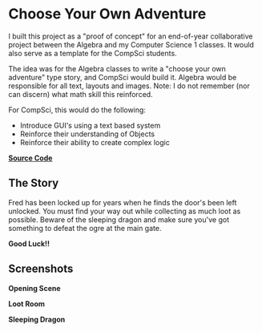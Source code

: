 # Choose Your Own Adventure

I built this project as a "proof of concept" for an end-of-year collaborative project between the Algebra and my Computer Science 1 classes.  It would also serve as a template for the CompSci students.

The idea was for the Algebra classes to write a "choose your own adventure" type story, and CompSci would build it.  Algebra would be responsible for all text, layouts and images.  Note: I do not remember (nor can discern) what math skill this reinforced.

For CompSci, this would do the following:
- Introduce GUI's using a text based system
- Reinforce their understanding of Objects
- Reinforce their ability to create complex logic

**[Source Code](https://github.com/rshunter05/Dungeon_Crawler/tree/master/src/crawler)**


## The Story

Fred has been locked up for years when he finds the door's been left unlocked.  You must find your way out while collecting as much loot as possible.  Beware of the sleeping dragon and make sure you've got something to defeat the ogre at the main gate.

**Good Luck!!**


## Screenshots
**Opening Scene**


**Loot Room**


**Sleeping Dragon**
